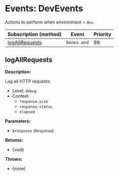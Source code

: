 # Events: DevEvents

Actions to perform when environment = `dev`.

| Subscription (method)             | Event       | Priority |
|-----------------------------------|-------------|----------|
| [logAllRequests](#logallrequests) | `bones.end` | 99       |

## logAllRequests

**Description:**

Log all HTTP requests.

- Level: `debug`
- Context:
  - `response.size`
  - `response.status`
  - `elapsed`

**Parameters:**

- `$response` (`Response`)

**Returns:**

- (void)

**Throws:**

- (none)